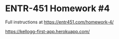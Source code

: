 # ENTR-451 Homework #4

Full instructions at https://entr451.com/homework-4/

https://kellogg-first-app.herokuapp.com/